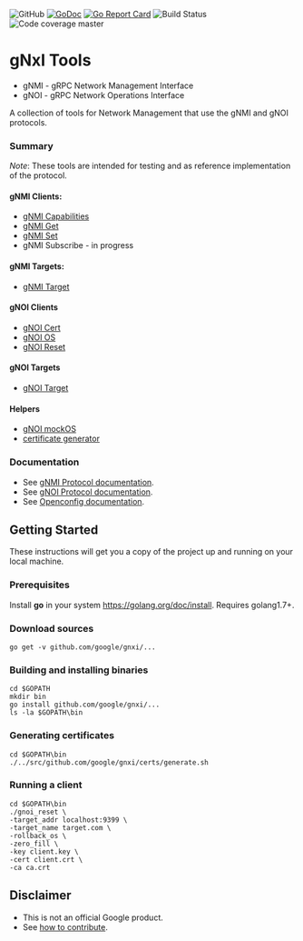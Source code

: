 
![GitHub](https://img.shields.io/github/license/google/gnxi?style=for-the-badge)
[![GoDoc](https://img.shields.io/badge/godoc-reference-blue?style=for-the-badge)](https://godoc.org/github.com/google/gnxi)
[![Go Report Card](https://goreportcard.com/badge/github.com/google/gnxi?style=for-the-badge)](https://goreportcard.com/report/github.com/google/gnxi)
![Build Status](https://img.shields.io/travis/google/gnxi?style=for-the-badge)
![Code coverage master](https://img.shields.io/codecov/c/github/google/gnxi/master?style=for-the-badge)

# gNxI Tools

*   gNMI - gRPC Network Management Interface
*   gNOI - gRPC Network Operations Interface

A collection of tools for Network Management that use the gNMI and gNOI protocols.

### Summary

_Note_: These tools are intended for testing and as reference implementation of the protocol.

#### gNMI Clients:

*  [gNMI Capabilities](./gnmi_capabilities)
*  [gNMI Get](./gnmi_get)
*  [gNMI Set](./gnmi_set)
*  gNMI Subscribe - in progress

#### gNMI Targets:

*  [gNMI Target](./gnmi_target)

#### gNOI Clients

*  [gNOI Cert](./gnoi_cert)
*  [gNOI OS](./gnoi_os)
*  [gNOI Reset](./gnoi_reset)

#### gNOI Targets

*  [gNOI Target](./gnoi_target)

#### Helpers

*  [gNOI mockOS](./gnoi_mockos)
*  [certificate generator](./certs)

### Documentation

*  See [gNMI Protocol documentation](https://github.com/openconfig/reference/tree/master/rpc/gnmi).
*  See [gNOI Protocol documentation](https://github.com/openconfig/gnoi).
*  See [Openconfig documentation](http://www.openconfig.net/).

## Getting Started

These instructions will get you a copy of the project up and running on your local machine.

### Prerequisites

Install __go__ in your system https://golang.org/doc/install. Requires golang1.7+.

### Download sources

```
go get -v github.com/google/gnxi/...
```

### Building and installing binaries

```
cd $GOPATH
mkdir bin
go install github.com/google/gnxi/...
ls -la $GOPATH\bin
```

### Generating certificates

```
cd $GOPATH\bin
./../src/github.com/google/gnxi/certs/generate.sh
```

### Running a client

```
cd $GOPATH\bin
./gnoi_reset \
-target_addr localhost:9399 \
-target_name target.com \
-rollback_os \
-zero_fill \
-key client.key \
-cert client.crt \
-ca ca.crt
```

## Disclaimer

*  This is not an official Google product.
*  See [how to contribute](CONTRIBUTING.md).
